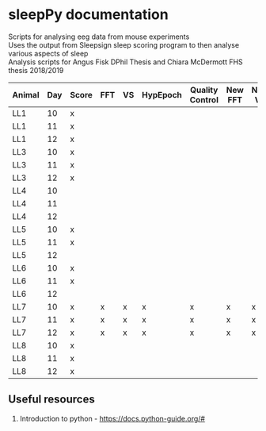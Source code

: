 # sleepPy documentation  

Scripts for analysing eeg data from mouse experiments  
Uses the output from 
Sleepsign sleep scoring program 
to then analyse various aspects of sleep  
Analysis scripts for Angus Fisk DPhil Thesis
and Chiara McDermott FHS thesis 2018/2019  


| Animal | Day | Score | FFT | VS | HypEpoch | Quality Control | New FFT | New VS | Final Hyp |  
|---|---|---|---|---|---|---|---|---|---|  
|LL1|10|x||||||||  
|LL1|11|x||||||||  
|LL1|12|x||||||||  
|LL3|10|x|||||||||  
|LL3|11|x|||||||||  
|LL3|12|x|||||||||  
|LL4|10||||||||||   
|LL4|11||||||||||   
|LL4|12||||||||||   
|LL5|10|x|||||||||   
|LL5|11|x||||||||   
|LL5|12||||||||||   
|LL6|10|x|||||||||   
|LL6|11|x|||||||||   
|LL6|12||||||||||   
|LL7|10|x|x|x|x|x|x|x|x|x|   
|LL7|11|x|x|x|x|x|x|x|x|x|  
|LL7|12|x|x|x|x|x|x|x|x|x|  
|LL8|10|x|||||||||   
|LL8|11|x|||||||||   
|LL8|12|x|||||||||   
## Useful resources  

1. Introduction to python - https://docs.python-guide.org/# 
